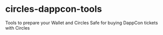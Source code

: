 # circles-dappcon-tools
Tools to prepare your Wallet and Circles Safe for buying DappCon tickets with Circles
